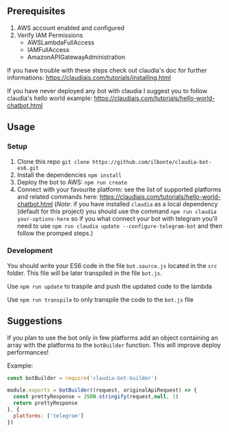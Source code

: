## Prerequisites
1. AWS account enabled and configured
2. Verify IAM Permissions
    - AWSLambdaFullAccess
    - IAMFullAccess
    - AmazonAPIGatewayAdministration

If you have trouble with these steps check out claudia's doc for further informations: https://claudiajs.com/tutorials/installing.html

If you have never deployed any bot with claudia I suggest you to follow claudia's hello world example: https://claudiajs.com/tutorials/hello-world-chatbot.html    
   
## Usage

### Setup
1. Clone this repo `git clone https://github.com/ilbonte/claudia-bot-es6.git`
2. Install the dependencies `npm install`
3. Deploy the bot to AWS: `npm run create`
4. Connect with your favourite platform: see the list of supported platforms and related commands here: https://claudiajs.com/tutorials/hello-world-chatbot.html (*Note*: if you have installed `claudia` as a local dependency (default for this project) you should use the command `npm run claudia your-options-here` so if you what connect your bot with telegram you'll need to use `npm run claudia update --configure-telegram-bot` and then follow the promped steps.)

### Development 

You should write your ES6 code in the file `bot.source.js` located in the `src` folder. This file will be later transpiled in the file `bot.js`. 

Use `npm run update` to traspile and push the updated code to the lambda 


Use `npm run transpile` to only transpile the code to the `bot.js` file


## Suggestions

If you plan to use the bot only in few platforms add an object containing an array with the platforms to the `botBuilder` function. This will improve deploy performances!

Example:

```javascript
const botBuilder = require('claudia-bot-builder')

module.exports = botBuilder((request, originalApiRequest) => {
  const prettyResponse = JSON.stringify(request,null, 1)
  return prettyResponse
}, {
  platforms: ['telegram']
})

```